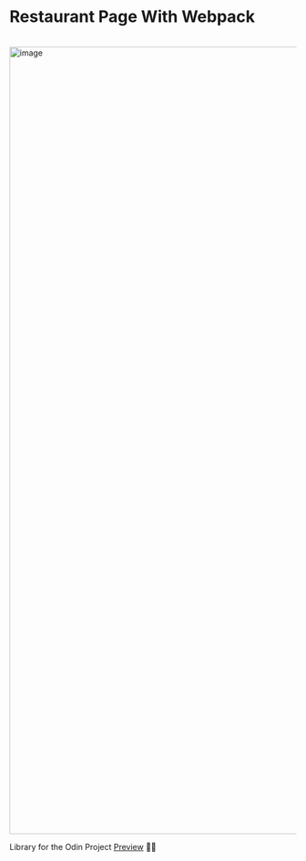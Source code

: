 # Restaurant Page With Webpack

<br>

<img width="1384" alt="image" src="https://user-images.githubusercontent.com/77753281/226106683-cfeded97-12bb-4bf2-9e69-2f5e278c22a4.png">



<br>

 Library for the Odin Project
[Preview](https://uxmauro.github.io/Restaurant-Odin) 🍕👀
